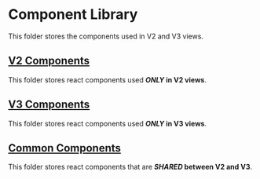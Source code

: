 # Component Library

This folder stores the components used in V2 and V3 views.

## [V2 Components](./v2)

This folder stores react components used ***ONLY* in V2 views**.

## [V3 Components](./v3)

This folder stores react components used ***ONLY* in V3 views**.

## [Common Components](./common)

This folder stores react components that are ***SHARED* between V2 and V3**.

